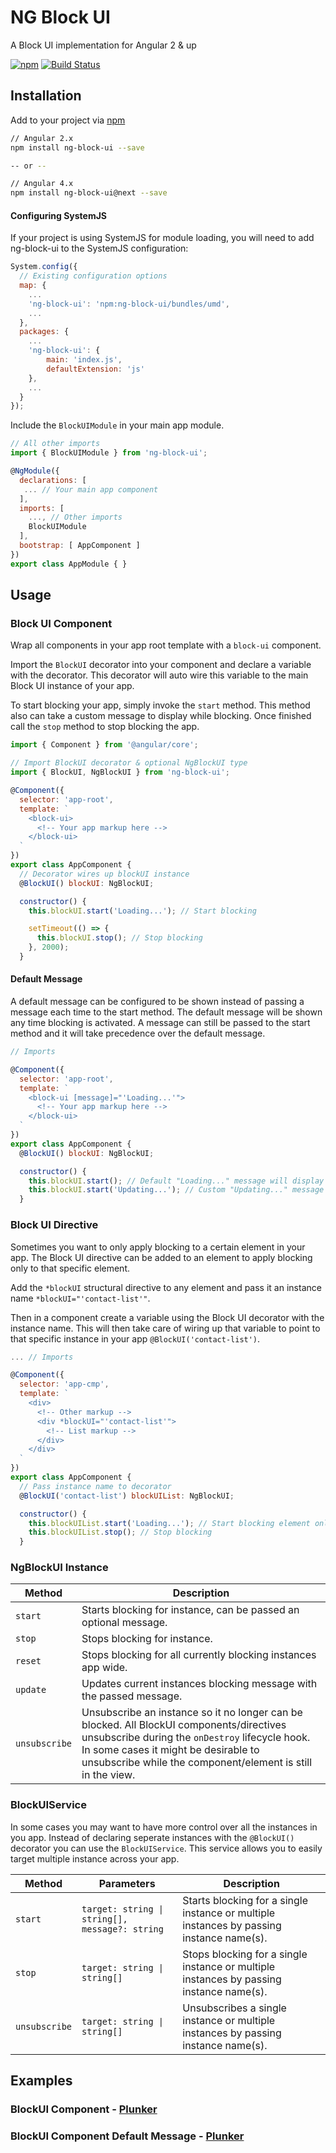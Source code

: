 # NG Block UI

A Block UI implementation for Angular 2 & up

[![npm](https://img.shields.io/npm/v/ng-block-ui.svg)](https://www.npmjs.com/package/ng-block-ui)
[![Build Status](https://travis-ci.org/kuuurt13/ng-block-ui.svg?branch=master)](https://travis-ci.org/kuuurt13/ng-block-ui)

## Installation
Add to your project via [npm](https://www.npmjs.com/package/ng-block-ui)

```bash
// Angular 2.x
npm install ng-block-ui --save

-- or --

// Angular 4.x
npm install ng-block-ui@next --save
```

#### Configuring SystemJS

If your project is using SystemJS for module loading, you will need to add ng-block-ui to the SystemJS configuration:

```js
System.config({
  // Existing configuration options
  map: {
    ...
    'ng-block-ui': 'npm:ng-block-ui/bundles/umd',
    ...
  },
  packages: {
    ...
    'ng-block-ui': {
        main: 'index.js',
        defaultExtension: 'js'
    },
    ...
  }
});

```

Include the `BlockUIModule` in your main app module.

```js
// All other imports
import { BlockUIModule } from 'ng-block-ui';

@NgModule({
  declarations: [
   ... // Your main app component
  ],
  imports: [
    ..., // Other imports
    BlockUIModule
  ],
  bootstrap: [ AppComponent ]
})
export class AppModule { }
```
## Usage

### Block UI Component
Wrap all components in your app root template with a `block-ui` component.

Import the `BlockUI` decorator into your component and declare a variable with the decorator.
This decorator will auto wire this variable to the main Block UI instance of your app.

To start blocking your app, simply invoke the `start` method.
This method also can take a custom message to display while blocking.
Once finished call the `stop` method to stop blocking the app.

```js
import { Component } from '@angular/core';

// Import BlockUI decorator & optional NgBlockUI type
import { BlockUI, NgBlockUI } from 'ng-block-ui';

@Component({
  selector: 'app-root',
  template: `
    <block-ui>
      <!-- Your app markup here -->
    </block-ui>
  `
})
export class AppComponent {
  // Decorator wires up blockUI instance
  @BlockUI() blockUI: NgBlockUI;

  constructor() {
    this.blockUI.start('Loading...'); // Start blocking

    setTimeout(() => {
      this.blockUI.stop(); // Stop blocking
    }, 2000);
  }
```

#### Default Message
A default message can be configured to be shown instead of passing a message each time to the start method.
The default message will be shown any time blocking is activated. A message can still be passed to the start method
and it will take precedence over the default message.

```js
// Imports

@Component({
  selector: 'app-root',
  template: `
    <block-ui [message]="'Loading...'">
      <!-- Your app markup here -->
    </block-ui>
  `
})
export class AppComponent {
  @BlockUI() blockUI: NgBlockUI;

  constructor() {
    this.blockUI.start(); // Default "Loading..." message will display
    this.blockUI.start('Updating...'); // Custom "Updating..." message will display
  }
```

### Block UI Directive
Sometimes you want to only apply blocking to a certain element in your app.
The Block UI directive can be added to an element to apply blocking only to that specific element.

Add the `*blockUI` structural directive to any element
and pass it an instance name `*blockUI="'contact-list'"`.

Then in a component create a variable using the Block UI decorator with the instance name.
This will then take care of wiring up that variable to point to that specific instance in your app `@BlockUI('contact-list')`.

```js
... // Imports

@Component({
  selector: 'app-cmp',
  template: `
    <div>
      <!-- Other markup -->
      <div *blockUI="'contact-list'">
        <!-- List markup -->
      </div>
    </div>
  `
})
export class AppComponent {
  // Pass instance name to decorator
  @BlockUI('contact-list') blockUIList: NgBlockUI;

  constructor() {
    this.blockUIList.start('Loading...'); // Start blocking element only
    this.blockUIList.stop(); // Stop blocking
  }
```

### NgBlockUI Instance
| Method | Description
|---|---|
| `start` | Starts blocking for instance, can be passed an optional message.
| `stop` | Stops blocking for instance.
| `reset` | Stops blocking for all currently blocking instances app wide.
| `update` | Updates current instances blocking message with the passed message.
| `unsubscribe` | Unsubscribe an instance so it no longer can be blocked. All BlockUI components/directives unsubscribe during the `onDestroy` lifecycle hook. In some cases it might be desirable to unsubscribe while the component/element is still in the view.

### BlockUIService
In some cases you may want to have more control over all the instances in you app.
Instead of declaring seperate instances with the `@BlockUI()` decorator you can use the `BlockUIService`. This service allows you to easily target multiple instance across your app.

| Method | Parameters | Description
|---|---|---|
| `start` | `target: string \| string[], message?: string` | Starts blocking for a single instance or multiple instances by passing instance name(s).
| `stop` | `target: string \| string[]` | Stops blocking for a single instance or multiple instances by passing instance name(s).
| `unsubscribe` | `target: string \| string[]` | Unsubscribes a single instance or multiple instances by passing instance name(s).


## Examples
### BlockUI Component - [Plunker](https://plnkr.co/edit/ZVDRrq?p=preview)
### BlockUI Component Default Message - [Plunker](https://plnkr.co/edit/oTBw4G?p=preview)
